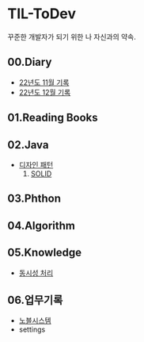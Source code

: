 # TIL-ToDev
꾸준한 개발자가 되기 위한 나 자신과의 약속.

## 00.Diary
- [22년도 11월 기록](00.Diary/2022-11)
- [22년도 12월 기록](00.Diary/2022-12)
## 01.Reading Books

## 02.Java
- [디자인 패턴](02.JAVA/01.DesignPattern/)
    1. [SOLID](./02.JAVA/01.DesignPattern/SOLID.md)
## 03.Phthon

## 04.Algorithm

## 05.Knowledge
- [동시성 처리](05.Knowledge/01.Concurrency.md)

## 06.업무기록
- [노블시스템](06.NobleSystems/)
- settings
